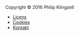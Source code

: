 Copyright &copy; 2016 Philip Klingzell

* [Licens](license)
* [Cookies](cookies)
* [Kontakt](contact)
